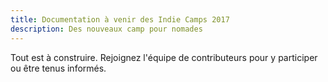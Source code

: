 ```yaml
---
title: Documentation à venir des Indie Camps 2017
description: Des nouveaux camp pour nomades
---
```


Tout est à construire. Rejoignez l'équipe de contributeurs pour y participer ou être tenus informés. 
